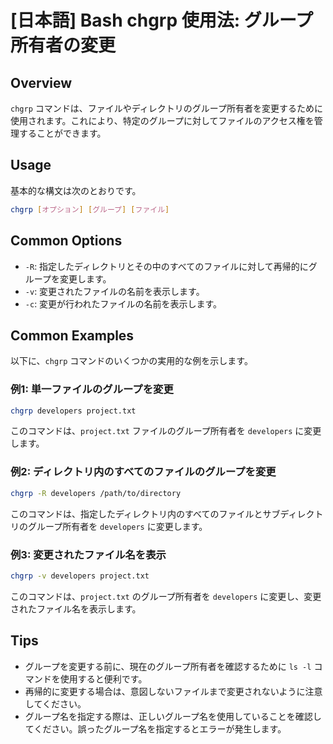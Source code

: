 # [日本語] Bash chgrp 使用法: グループ所有者の変更

## Overview
`chgrp` コマンドは、ファイルやディレクトリのグループ所有者を変更するために使用されます。これにより、特定のグループに対してファイルのアクセス権を管理することができます。

## Usage
基本的な構文は次のとおりです。

```bash
chgrp [オプション] [グループ] [ファイル]
```

## Common Options
- `-R`: 指定したディレクトリとその中のすべてのファイルに対して再帰的にグループを変更します。
- `-v`: 変更されたファイルの名前を表示します。
- `-c`: 変更が行われたファイルの名前を表示します。

## Common Examples
以下に、`chgrp` コマンドのいくつかの実用的な例を示します。

### 例1: 単一ファイルのグループを変更
```bash
chgrp developers project.txt
```
このコマンドは、`project.txt` ファイルのグループ所有者を `developers` に変更します。

### 例2: ディレクトリ内のすべてのファイルのグループを変更
```bash
chgrp -R developers /path/to/directory
```
このコマンドは、指定したディレクトリ内のすべてのファイルとサブディレクトリのグループ所有者を `developers` に変更します。

### 例3: 変更されたファイル名を表示
```bash
chgrp -v developers project.txt
```
このコマンドは、`project.txt` のグループ所有者を `developers` に変更し、変更されたファイル名を表示します。

## Tips
- グループを変更する前に、現在のグループ所有者を確認するために `ls -l` コマンドを使用すると便利です。
- 再帰的に変更する場合は、意図しないファイルまで変更されないように注意してください。
- グループ名を指定する際は、正しいグループ名を使用していることを確認してください。誤ったグループ名を指定するとエラーが発生します。